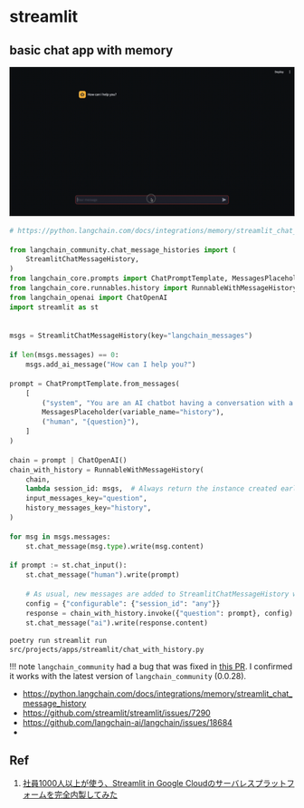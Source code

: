 # streamlit

## basic chat app with memory

![](chat-with-history.gif)

```py
# https://python.langchain.com/docs/integrations/memory/streamlit_chat_message_history

from langchain_community.chat_message_histories import (
    StreamlitChatMessageHistory,
)
from langchain_core.prompts import ChatPromptTemplate, MessagesPlaceholder
from langchain_core.runnables.history import RunnableWithMessageHistory
from langchain_openai import ChatOpenAI
import streamlit as st


msgs = StreamlitChatMessageHistory(key="langchain_messages")

if len(msgs.messages) == 0:
    msgs.add_ai_message("How can I help you?")

prompt = ChatPromptTemplate.from_messages(
    [
        ("system", "You are an AI chatbot having a conversation with a human."),
        MessagesPlaceholder(variable_name="history"),
        ("human", "{question}"),
    ]
)

chain = prompt | ChatOpenAI()
chain_with_history = RunnableWithMessageHistory(
    chain,
    lambda session_id: msgs,  # Always return the instance created earlier
    input_messages_key="question",
    history_messages_key="history",
)

for msg in msgs.messages:
    st.chat_message(msg.type).write(msg.content)

if prompt := st.chat_input():
    st.chat_message("human").write(prompt)

    # As usual, new messages are added to StreamlitChatMessageHistory when the Chain is called.
    config = {"configurable": {"session_id": "any"}}
    response = chain_with_history.invoke({"question": prompt}, config)
    st.chat_message("ai").write(response.content)
```

```
poetry run streamlit run src/projects/apps/streamlit/chat_with_history.py
```

!!! note
    `langchain_community` had a bug that was fixed in [this PR](https://github.com/langchain-ai/langchain/pull/18834).
    I confirmed it works with the latest version of `langchain_community` (0.0.28).

- https://python.langchain.com/docs/integrations/memory/streamlit_chat_message_history
- https://github.com/streamlit/streamlit/issues/7290
- https://github.com/langchain-ai/langchain/issues/18684
-

## Ref

1. [社員1000人以上が使う、Streamlit in Google Cloudのサーバレスプラットフォームを完全内製してみた](https://nttdocomo-developers.jp/entry/20231212_2)
